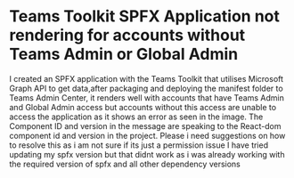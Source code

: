 
# Teams Toolkit SPFX Application not rendering for accounts without Teams Admin or Global Admin

I created an SPFX application with the Teams Toolkit that utilises Microsoft Graph API to get data,after packaging and deploying the manifest folder to Teams Admin Center, it renders well with accounts that have Teams Admin and Global Admin access but accounts without this access are unable to access the application as it shows an error as seen in the image.
The Component ID and version in the message are speaking to the React-dom component id and version in the project.
Please i need suggestions on how to resolve this as i am not sure if its just a permission issue
I have tried updating my spfx version but that didnt work as i was already working with the required version of spfx and all other dependency versions

        